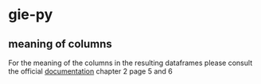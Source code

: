 # gie-py



## meaning of columns
For the meaning of the columns in the resulting dataframes please consult the official [documentation](https://alsi.gie.eu/GIE_API_documentation_v004.pdf) chapter 2 page 5 and 6